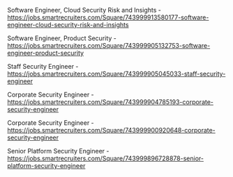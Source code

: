 Software Engineer, Cloud Security Risk and Insights - https://jobs.smartrecruiters.com/Square/743999913580177-software-engineer-cloud-security-risk-and-insights

Software Engineer, Product Security - https://jobs.smartrecruiters.com/Square/743999905132753-software-engineer-product-security

Staff Security Engineer - https://jobs.smartrecruiters.com/Square/743999905045033-staff-security-engineer

Corporate Security Engineer - https://jobs.smartrecruiters.com/Square/743999904785193-corporate-security-engineer

Corporate Security Engineer - https://jobs.smartrecruiters.com/Square/743999900920648-corporate-security-engineer

Senior Platform Security Engineer - https://jobs.smartrecruiters.com/Square/743999896728878-senior-platform-security-engineer

